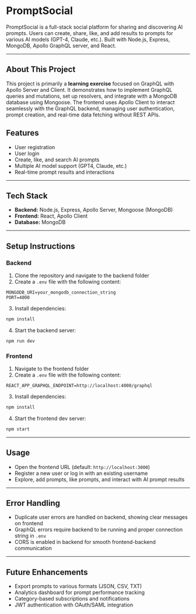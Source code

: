 # PromptSocial

PromptSocial is a full-stack social platform for sharing and discovering AI prompts. Users can create, share, like, and add results to prompts for various AI models (GPT-4, Claude, etc.). Built with Node.js, Express, MongoDB, Apollo GraphQL server, and React.

---

## About This Project

This project is primarily a **learning exercise** focused on GraphQL with Apollo Server and Client. It demonstrates how to implement GraphQL queries and mutations, set up resolvers, and integrate with a MongoDB database using Mongoose. The frontend uses Apollo Client to interact seamlessly with the GraphQL backend, managing user authentication, prompt creation, and real-time data fetching without REST APIs.


## Features

- User registration 
- User login
- Create, like, and search AI prompts
- Multiple AI model support (GPT4, Claude, etc.)
- Real-time prompt results and interactions

---

## Tech Stack

- **Backend:** Node.js, Express, Apollo Server, Mongoose (MongoDB)
- **Frontend:** React, Apollo Client
- **Database:** MongoDB

---

## Setup Instructions

### Backend

1. Clone the repository and navigate to the backend folder
2. Create a `.env` file with the following content:

```
MONGODB_URI=your_mongodb_connection_string
PORT=4000
```

3. Install dependencies:
```bash
npm install
```

4. Start the backend server:

```bash
npm run dev
```

### Frontend

1. Navigate to the frontend folder
2. Create a `.env` file with the following content:

```
REACT_APP_GRAPHQL_ENDPOINT=http://localhost:4000/graphql
```

3. Install dependencies:

```bash
npm install
```

4. Start the frontend dev server:

```bash
npm start
```

---

## Usage

* Open the frontend URL (default: `http://localhost:3000`)
* Register a new user or log in with an existing username
* Explore, add prompts, like prompts, and interact with AI prompt results

---

## Error Handling

* Duplicate user errors are handled on backend, showing clear messages on frontend
* GraphQL errors require backend to be running and proper connection string in `.env`
* CORS is enabled in backend for smooth frontend-backend communication

---

## Future Enhancements

* Export prompts to various formats (JSON, CSV, TXT)
* Analytics dashboard for prompt performance tracking
* Category-based subscriptions and notifications
* JWT authentication with OAuth/SAML integration

